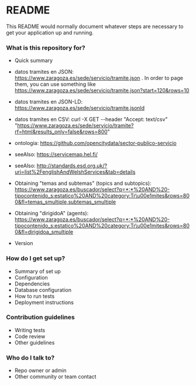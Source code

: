 # README #

This README would normally document whatever steps are necessary to get your application up and running.

### What is this repository for? ###

* Quick summary
* datos tramites en JSON: https://www.zaragoza.es/sede/servicio/tramite.json . In order to page them, you can use something like https://www.zaragoza.es/sede/servicio/tramite.json?start=120&rows=10
* datos tramites en JSON-LD: https://www.zaragoza.es/sede/servicio/tramite.jsonld
* datos tramites en CSV: curl -X GET --header "Accept: text/csv" "https://www.zaragoza.es/sede/servicio/tramite?rf=html&results_only=false&rows=800"
* ontologia: https://github.com/opencitydata/sector-publico-servicio
* seeAlso: https://servicemap.hel.fi/
* seeAlso: http://standards.esd.org.uk/?uri=list%2FenglishAndWelshServices&tab=details

* Obtaining "temas and subtemas" (topics and subtopics): https://www.zaragoza.es/buscador/select?q=*:*%20AND%20-tipocontenido_s:estatico%20AND%20category:Tr\u00e1mites&rows=800&fl=temas_smultiple,subtemas_smultiple
* Obtaining "dirigidoA" (agents): https://www.zaragoza.es/buscador/select?q=*:*%20AND%20-tipocontenido_s:estatico%20AND%20category:Tr\u00e1mites&rows=800&fl=dirigidoa_smultiple
* Version


### How do I get set up? ###

* Summary of set up
* Configuration
* Dependencies
* Database configuration
* How to run tests
* Deployment instructions

### Contribution guidelines ###

* Writing tests
* Code review
* Other guidelines

### Who do I talk to? ###

* Repo owner or admin
* Other community or team contact
